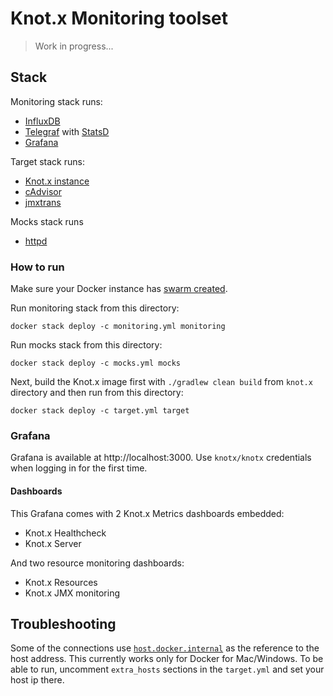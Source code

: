 # Knot.x Monitoring toolset

> Work in progress...

## Stack
Monitoring stack runs:
- [InfluxDB](https://www.influxdata.com/products/influxdb-overview/)
- [Telegraf](https://www.influxdata.com/time-series-platform/telegraf/) with [StatsD](https://github.com/statsd/statsd)
- [Grafana](https://grafana.com/)

Target stack runs:
- [Knot.x instance](https://github.com/Knotx/knotx-performance-tests/tree/master/knot.x)
- [cAdvisor](https://github.com/google/cadvisor)
- [jmxtrans](http://jmxtrans.org)

Mocks stack runs
- [httpd](https://hub.docker.com/_/httpd)

### How to run
Make sure your Docker instance has [swarm created](https://docs.docker.com/engine/swarm/swarm-tutorial/create-swarm/).

Run monitoring stack from this directory:
```
docker stack deploy -c monitoring.yml monitoring
```

Run mocks stack from this directory:
```
docker stack deploy -c mocks.yml mocks
```

Next, build the Knot.x image first with `./gradlew clean build` from `knot.x` directory
and then run from this directory:
```
docker stack deploy -c target.yml target
```

### Grafana
Grafana is available at http://localhost:3000. Use `knotx/knotx` credentials when logging in for the 
first time.

#### Dashboards
This Grafana comes with 2 Knot.x Metrics dashboards embedded:
- Knot.x Healthcheck
- Knot.x Server

And two resource monitoring dashboards:
- Knot.x Resources
- Knot.x JMX monitoring

## Troubleshooting
Some of the connections use [`host.docker.internal`](https://docs.docker.com/docker-for-mac/networking/)
 as the reference to the host address. This currently works only for Docker for Mac/Windows.
To be able to run, uncomment `extra_hosts` sections in the `target.yml` and set your host ip there.